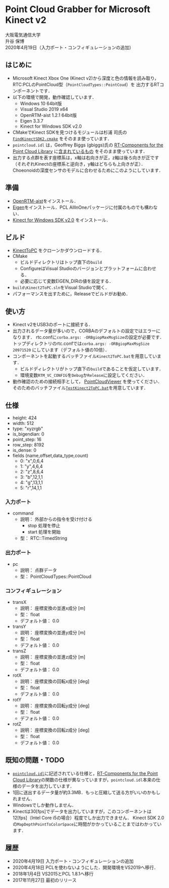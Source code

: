 # Point Cloud Grabber for Microsoft Kinect v2

大阪電気通信大学  
升谷 保博  
2020年4月19日（入力ポート・コンフィギュレーションの追加）

## はじめに

- Microsoft Kinect Xbox One (Kinect v2)から深度と色の情報を読み取り，RTC:PCLのPointCloud型（`PointCloudTypes::PointCoud`）を
出力するRTコンポーネントです．
- 以下の環境で開発，動作確認しています．
  - Windows 10 64bit版
  - Visual Studio 2019 x64
  - OpenRTM-aist 1.2.1 64bit版
  - Eigen 3.3.7
  - Kinect for Windows SDK v2.0
- CMakeでKinect SDKを見つけるモジュールは杉浦 司氏の
[`FindKinectSDK2.cmake`](https://github.com/UnaNancyOwen/KinectGrabber/blob/Kinect2Grabber/Sample/FindKinectSDK2.cmake)
をそのまま使っています．
- `pointcloud.idl` は，Geoffrey Biggs (gbiggs)氏の
[RT-Components for the Point Cloud Library](https://github.com/gbiggs/rtcpcl/)
に[含まれているもの](https://github.com/gbiggs/rtcpcl/blob/master/pc_type/pointcloud.idl)
をそのまま使っています．
- 出力する点群を表す座標系は，x軸は右向きが正，z軸は後ろ向きが正です（それぞれKinectの座標系と逆向き，y軸はどちらも上向きが正）．
Choeonoidの深度センサのモデルに合わせるためにこのようにしています．


## 準備

- [OpenRTM-aist](http://www.openrtm.org/openrtm/)をインストール．
- [Eigen](http://eigen.tuxfamily.org/index.php?title=Main_Page)をインストール．PCL AllInOneパッケージに付属のものでも構わない．
- [Kinect for Windows SDK v2.0](https://www.microsoft.com/en-us/download/details.aspx?id=44561)
をインストール．

## ビルド

- [KinectToPC](https://github.com/MasutaniLab/Kinect2ToPC)
をクローンかダウンロードする．
- CMake
  - ビルドディレクトリはトップ直下の`build`
  - ConfigureはVisual Studioのバージョンとプラットフォームに合わせる．
  - 必要に応じて変数EIGEN_DIRの値を設定する．
- `build\Kinect2ToPC.sln`をVisual Studioで開く．
- パフォーマンスを出すために，Releaseでビルドがお勧め．

## 使い方

- Kinect v2をUSB3のポートに接続する．
- 出力されるデータ量が多いので，CORBAのデフォルトの設定ではエラーになります．
rtc.confに`corba.args: -ORBgiopMaxMsgSize`の設定が必要です．
トップディレクトリのrtc.confでは`corba.args: -ORBgiopMaxMsgSize 20971520`
にしています（デフォルト値の10倍）．
- コンポーネントを起動するバッチファイル`Kinect2ToPC.bat`を用意しています．
  - ビルドディレクトリがトップ直下の`build`であることを仮定しています．
  - 環境変数`RTM_VC_CONFIG`を`Debug`か`Release`に設定してください．
- 動作確認のための接続相手として，
[PointCloudViewer](https://github.com/MasutaniLab/PointCloudViewer)
を使ってください．そのためのバッチファイル[`TestKinect2ToPC.bat`](TestKinect2ToPC.bat)を用意しています．

## 仕様

- height: 424
- width: 512
- type: "xyzrgb"
- is_bigendian: 0
- point_step: 16
- row_step: 8192
- is_dense: 0
- fields (name,offset,data_type,count)
  - 0: "x",0,6,4
  - 1: "y",4,6,4
  - 2: "z",8,6,4
  - 3: "b",12,1,1
  - 4: "g",13,1,1
  - 5: "r",14,1,1

### 入力ポート
- command
  - 説明： 外部からの指令を受け付ける
    - stop 処理を停止
    - start 処理を開始
  - 型： RTC::TimedString

### 出力ポート
- pc
  - 説明： 点群データ
  - 型： PointCloudTypes::PointCloud

### コンフィギュレーション
- transX 
  - 説明： 座標変換の並進x成分 [m]
  - 型： float
  - デフォルト値： 0.0
- transY
  - 説明： 座標変換の並進y成分 [m]
  - 型： float
  - デフォルト値： 0.0
- transZ
  - 説明： 座標変換の並進z成分 [m]
  - 型： float
  - デフォルト値： 0.0
- rotX
  - 説明： 座標変換の回転x成分 [deg]
  - 型： float
  - デフォルト値： 0.0
- rotY
  - 説明： 座標変換の回転y成分 [deg]
  - 型： float
  - デフォルト値： 0.0
- rotZ
  - 説明： 座標変換の回転z成分 [deg]
  - 型： float
  - デフォルト値： 0.0

## 既知の問題・TODO

- [`pointcloud.idl`](https://github.com/gbiggs/rtcpcl/blob/master/pc_type/pointcloud.idl)に記述されている仕様と，[RT-Components for the Point Cloud Library](https://github.com/gbiggs/rtcpcl/)の関数の仕様が異なっていますが，`pointcloud.idl`本来の仕様のデータを出力しています．
- 1回に送出するデータ量が約3.3MB．もっと圧縮して送る方がいいのかもしれません．
- Windowsでしか動作しません．
- Kinectは30[fps]でデータを出力していますが，このコンポーネントは12[fps]（Intel Core i5の場合）程度でしか出力できません．
Kinect SDK 2.0の`MapDepthPointToColorSpace`に時間がかかっていることまではわかっています．

## 履歴
- 2020年4月19日 入力ポート・コンフィギュレーションの追加
- 2020年4月18日 PCLを使わないようにした．開発環境をVS2019へ移行．
- 2018年1月4日 VS2015とPCL 1.8.1へ移行
- 2017年11月27日 最初のリリース